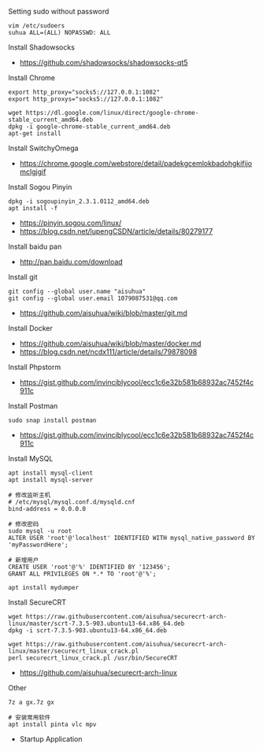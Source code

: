 Setting sudo without password

```
vim /etc/sudoers
suhua ALL=(ALL) NOPASSWD: ALL
```

Install Shadowsocks

- https://github.com/shadowsocks/shadowsocks-qt5

Install Chrome

```
export http_proxy="socks5://127.0.0.1:1082"
export http_proxys="socks5://127.0.0.1:1082"

wget https://dl.google.com/linux/direct/google-chrome-stable_current_amd64.deb
dpkg -i google-chrome-stable_current_amd64.deb
apt-get install
```

Install SwitchyOmega

- https://chrome.google.com/webstore/detail/padekgcemlokbadohgkifijomclgjgif

Install Sogou Pinyin

```
dpkg -i sogoupinyin_2.3.1.0112_amd64.deb
apt install -f
```

- https://pinyin.sogou.com/linux/
- https://blog.csdn.net/lupengCSDN/article/details/80279177

Install baidu pan

- http://pan.baidu.com/download

Install git

```
git config --global user.name "aisuhua"
git config --global user.email 1079087531@qq.com
```

- https://github.com/aisuhua/wiki/blob/master/git.md

Install Docker

- https://github.com/aisuhua/wiki/blob/master/docker.md
- https://blog.csdn.net/ncdx111/article/details/79878098

Install Phpstorm

- https://gist.github.com/invinciblycool/ecc1c6e32b581b68932ac7452f4c911c

Install Postman

```
sudo snap install postman
```

- https://gist.github.com/invinciblycool/ecc1c6e32b581b68932ac7452f4c911c

Install MySQL

```
apt install mysql-client
apt install mysql-server

# 修改监听主机
# /etc/mysql/mysql.conf.d/mysqld.cnf
bind-address = 0.0.0.0

# 修改密码
sudo mysql -u root
ALTER USER 'root'@'localhost' IDENTIFIED WITH mysql_native_password BY 'myPasswordHere';

# 新增用户
CREATE USER 'root'@'%' IDENTIFIED BY '123456';
GRANT ALL PRIVILEGES ON *.* TO 'root'@'%';

apt install mydumper
```

Install SecureCRT

```
wget https://raw.githubusercontent.com/aisuhua/securecrt-arch-linux/master/scrt-7.3.5-903.ubuntu13-64.x86_64.deb
dpkg -i scrt-7.3.5-903.ubuntu13-64.x86_64.deb

wget https://raw.githubusercontent.com/aisuhua/securecrt-arch-linux/master/securecrt_linux_crack.pl
perl securecrt_linux_crack.pl /usr/bin/SecureCRT
```

- https://github.com/aisuhua/securecrt-arch-linux

Other

```
7z a gx.7z gx

# 安装常用软件
apt install pinta vlc mpv
```

- Startup Application

